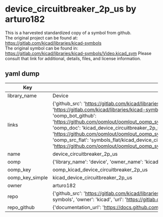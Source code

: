 # device_circuitbreaker_2p_us by arturo182  
This is a harvested standardized copy of a symbol from github.  
The original project can be found at:  
https://gitlab.com/kicad/libraries/kicad-symbols  
The original symbol can be found in:
https://gitlab.com/kicad/libraries/kicad-symbols/Video.kicad_sym
Please consult that link for additional, details, files, and license information.  
## yaml dump  
| Key | Value |  
| --- | --- |  
| library_name | Device |  
| links | {'github_src': 'https://gitlab.com/kicad/libraries/kicad-symbols/Video.kicad_sym', 'github_src_repo': 'https://gitlab.com/kicad/libraries/kicad-symbols', 'oomp_bot': 'kicad_device_circuitbreaker_2p_us/working', 'oomp_bot_github': 'https://github.com/oomlout/oomlout_oomp_symbol_bot/tree/main/kicad_device_circuitbreaker_2p_us/working', 'oomp_doc': 'kicad_device_circuitbreaker_2p_us/working', 'oomp_doc_github': 'https://github.com/oomlout/oomlout_oomp_symbol_doc/tree/main/kicad_device_circuitbreaker_2p_us/working', 'oomp_src_flat': 'symbols_flat/kicad_device_circuitbreaker_2p_us/working', 'oomp_src_flat_github': 'https://github.com/oomlout/oomlout_oomp_symbol_src/tree/main/kicad_device_circuitbreaker_2p_us/working'} |  
| name | device_circuitbreaker_2p_us |  
| oomp | {'library_name': 'device', 'owner_name': 'kicad', 'symbol_name': 'device_circuitbreaker_2p_us'} |  
| oomp_key | oomp_kicad_device_circuitbreaker_2p_us |  
| oomp_key_simple | kicad_device_circuitbreaker_2p_us |  
| owner | arturo182 |  
| repo | {'github_src': 'https://gitlab.com/kicad/libraries/kicad-symbols/Video.kicad_sym', 'name': 'libraries/kicad-symbols', 'owner': 'kicad', 'url': 'https://gitlab.com/kicad/libraries/kicad-symbols'} |  
| repo_github | {'documentation_url': 'https://docs.github.com/rest/repos/repos#get-a-repository', 'message': 'Not Found'} |  

